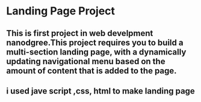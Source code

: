 # Landing Page Project

## This is first project in web develpment nanodgree.This project requires you to build a multi-section landing page, with a dynamically updating navigational menu based on the amount of content that is added to the page.
##  i used jave script ,css, html  to make landing page 